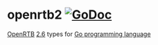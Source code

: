 # openrtb2 [![GoDoc](https://godoc.org/github.com/prebid/openrtb/openrtb2?status.svg)](https://pkg.go.dev/github.com/revcontent-production/openrtb/v9/openrtb2)

[OpenRTB](https://iabtechlab.com/standards/openrtb/) [2.6](https://iabtechlab.com/wp-content/uploads/2022/04/OpenRTB-2-6_FINAL.pdf) types for [Go programming language](https://golang.org/)
